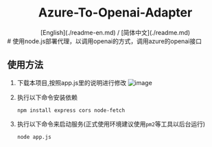 <div align="center">
<h1 align="center">Azure-To-Openai-Adapter</h1>
[English](./readme-en.md) / [简体中文](./readme.md)
</div>
# 使用node.js部署代理，以调用openai的方式，调用azure的openai接口

## 使用方法
1. 下载本项目,按照app.js里的说明进行修改
![image](https://img.cdn.czl.net/i/2023/05/25/9t3ev.webp)

2. 执行以下命令安装依赖
    ``` 
    npm install express cors node-fetch
    ```

3. 执行以下命令来启动服务(正式使用环境建议使用`pm2`等工具以后台运行)
    ```
    node app.js
    ```


